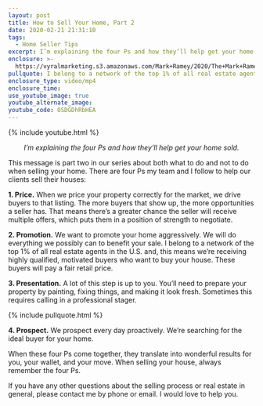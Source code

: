 ```yaml
---
layout: post
title: How to Sell Your Home, Part 2
date: 2020-02-21 21:31:10
tags:
  - Home Seller Tips
excerpt: I’m explaining the four Ps and how they’ll help get your home sold.
enclosure: >-
  https://vyralmarketing.s3.amazonaws.com/Mark+Ramey/2020/The+Mark+Ramey+Group-+%5B20-24%5D+_+4+Ps+for+Selling+Part+2.mp4
pullquote: I belong to a network of the top 1% of all real estate agents in the U.S.
enclosure_type: video/mp4
enclosure_time:
use_youtube_image: true
youtube_alternate_image:
youtube_code: OSDGDhRbHEA
---
```


{% include youtube.html %}

<p style="text-align: center;"><em>I’m explaining the four Ps and how they’ll help get your home sold.</em></p>

This message is part two in our series about both what to do and not to do when selling your home. There are four Ps my team and I follow to help our clients sell their houses:

**1\. Price.** When we price your property correctly for the market, we drive buyers to that listing. The more buyers that show up, the more opportunities a seller has. That means there’s a greater chance the seller will receive multiple offers, which puts them in a position of strength to negotiate.&nbsp;

**2\. Promotion.** We want to promote your home aggressively. We will do everything we possibly can to benefit your sale. I belong to a network of the top 1% of all real estate agents in the U.S. and, this means we’re receiving highly qualified, motivated buyers who want to buy your house. These buyers will pay a fair retail price.

**3\. Presentation.** A lot of this step is up to you. You’ll need to prepare your property by painting, fixing things, and making it look fresh. Sometimes this requires calling in a professional stager.

{% include pullquote.html %}

**4\. Prospect.** We prospect every day proactively. We’re searching for the ideal buyer for your home.&nbsp;

When these four Ps come together, they translate into wonderful results for you, your wallet, and your move. When selling your house, always remember the four Ps.&nbsp;

If you have any other questions about the selling process or real estate in general, please contact me by phone or email. I would love to help you.